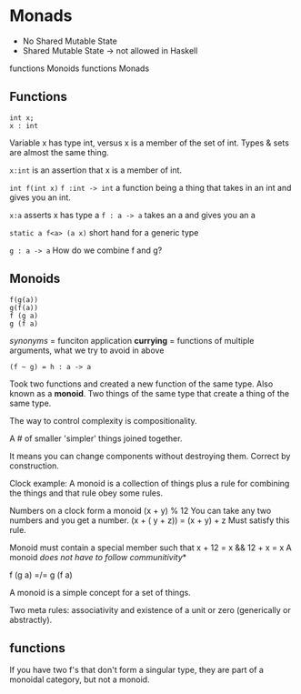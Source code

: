 # Monads

- No Shared Mutable State
- Shared Mutable State -> not allowed in Haskell

functions
Monoids
functions
Monads

## Functions

```
int x;
x : int
```

Variable x has type int, versus x is a member of the set of int.
Types & sets are almost the same thing.

`x:int` is an assertion that x is a member of int.

`int f(int x)`
`f :int -> int` a function being a thing that takes in an int and gives you an int.

`x:a` asserts x has type a
`f : a -> a` takes an a and gives you an a

`static a f<a> (a x)` short hand for a generic type

`g : a -> a`
How do we combine f and g?

## Monoids

```
f(g(a))
g(f(a))
f (g a)
g (f a)
```
*synonyms* = funciton application
**currying** = functions of multiple arguments, what we try to avoid in above

```
(f ~ g) = h : a -> a
```
Took two functions and created a new function of the same type. Also known as a **monoid**. Two things of the same type that create a thing of the same type.

The way to control complexity is compositionality.

A # of smaller 'simpler' things joined together.

It means you can change components without destroying them. Correct by construction.

Clock example: A monoid is a collection of things plus a rule for combining the things and that rule obey some rules.

Numbers on a clock form a monoid
(x + y) % 12
You can take any two numbers and you get a number.
(x + ( y + z)) = (x + y) + z
Must satisfy this rule.

Monoid must contain a special member such that x + 12 = x && 12 + x = x
A monoid *does not have to follow communitivity**

f (g a) =/= g (f a)

A monoid is a simple concept for a set of things.

Two meta rules: associativity and existence of a unit or zero (generically or abstractly).

## functions
If you have two f's that don't form a singular type, they are part of a monoidal category, but not a monoid.
